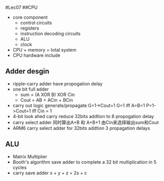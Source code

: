 #Lec07
##CPU
+ core component
    + control circuits
    + registers
    + instruction decoding circuits
    + ALU
    + clock
+ CPU + memory = total system
+ CPU hardware include
## Adder desgin
+ ripple-carry adder
    have propogation delay
+ one bit full adder
    + sum = (A XOR B) XOR Cin
    + Cout = AB + ACin + BCin
+ carry out logic
    generate/propagate
    G=1->Cout=1 G=1 iff A=B=1
    P=1->Cout=1 iff Cin = 1
+ 4-bit look ahed carry
    reduce 32bits addtion to 8 propogation delay
+ carry select adder
    同时算出A+B 和 A+B+1 由Cin来选择输出sum和Cout
+ ARM6 carry select adder for 32bits addtion
    3 propagation delays
## ALU
+ Matrix Multiplier
+ Booth's algorithm
    save adder to complete a 32 bit multiplication in 5 cycles
+ carry save adder
    x + y + z = 2s + c
